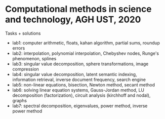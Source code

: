 # Computational methods in science and technology, AGH UST, 2020
Tasks + solutions

* lab1: computer arithmetic, floats, kahan algorithm, partial sums, roundup errors
* lab2: interpolation, polynomial interpolation, Chebyshev nodes, Runge's phenomenon, splines
* lab3: singular value decomposition, sphere transformations, image compression
* lab4: singular value decomposition, latent semantic indexing, information retrieval, inverse document frequency, search engine
* lab5: non-linear equations, bisection, Newton method, secant method
* lab6: solving linear equation systems, Gauss-Jordan method, LU decomposition (factorization), circuit analysis (kirchhoff and nodal), graphs
* lab7: spectral decomposition, eigenvalues, power method, inverse power method 